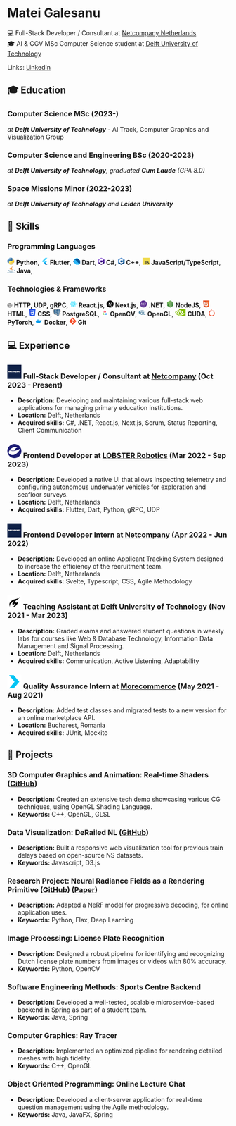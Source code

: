 # Matei Galesanu
💻 Full-Stack Developer / Consultant at [Netcompany Netherlands](https://www.netcompany.com/)\
🎓 AI & CGV MSc Computer Science student at [Delft University of Technology](https://www.tudelft.nl/)

Links: [LinkedIn](www.linkedin.com/in/matei-galesanu-a56710230)

## 🎓 Education
### Computer Science MSc (2023-)
*at **Delft University of Technology*** - AI Track, Computer Graphics and Visualization Group

### Computer Science and Engineering BSc (2020-2023)
*at **Delft University of Technology**, graduated **Cum Laude** (GPA 8.0)*

### Space Missions Minor (2022-2023)
*at **Delft University of Technology** and **Leiden University***


## 🎯 Skills
### Programming Languages
<img src="images/python_icon.png" height="16"> **Python**,
<img src="images/flutter_icon.png" height="16"> **Flutter**,
<img src="images/dart_icon.png" height="16"> **Dart**,
<img src="images/cs_icon.png" height="16"> **C#**,
<img src="images/cpp_icon.png" height="16"> **C++**,
<img src="images/js_icon.png" height="16"> **JavaScript/TypeScript**,
<img src="images/java_icon.png"  width="17" height="16"> **Java**,

### Technologies & Frameworks
🌐 **HTTP, UDP, gRPC**,
<img src="images/react_icon.png" height="16"> **React.js**,
<img src="images/next_icon.png" height="16"> **Next.js**,
<img src="images/dotnet_icon.png" height="16"> **.NET**,
<img src="images/nodejs_icon.png" height="16"> **NodeJS**,
<img src="images/html_icon.png" height="16"> **HTML**,
<img src="images/css_icon.png" height="16"> **CSS**,
<img src="images/sql_icon.png" height="16"> **PostgreSQL**,
<img src="images/opencv_icon.png" height="16"> **OpenCV**,
<img src="images/opengl_icon.png" height="16"> **OpenGL**,
<img src="images/cuda_icon.png" height="16"> **CUDA**,
<img src="images/pytorch_icon.png" height="16"> **PyTorch**,
<img src="images/docker_icon.png" height="16"> **Docker**,
<img src="images/git_icon.png" height="16"> **Git**

## 💻 Experience
### ![Netcompany](images/netcompany_icon.png) Full-Stack Developer / Consultant at [Netcompany](https://www.netcompany.com/) (Oct 2023 - Present)
- **Description:** Developing and maintaining various full-stack web applications for managing primary education institutions.
- **Location:** Delft, Netherlands
- **Acquired skills:** C#, .NET, React.js, Next.js, Scrum, Status Reporting, Client Communication

### ![LOBSTER Robotics](images/lobster_icon.png) Frontend Developer at [LOBSTER Robotics](https://www.lobster-robotics.com/) (Mar 2022 - Sep 2023)
- **Description:** Developed a native UI that allows inspecting telemetry and configuring autonomous underwater vehicles for exploration and seafloor surveys.
- **Location:** Delft, Netherlands
- **Acquired skills:** Flutter, Dart, Python, gRPC, UDP


### ![Netcompany](images/netcompany_icon.png) Frontend Developer Intern at [Netcompany](https://www.netcompany.com/int) (Apr 2022 - Jun 2022)
- **Description:** Developed an online Applicant Tracking System designed to increase the efficiency of the recruitment team.
- **Location:** Delft, Netherlands
- **Acquired skills:** Svelte, Typescript, CSS, Agile Methodology 


### ![Delft University of Technology](images/tudelft_icon.png) Teaching Assistant at [Delft University of Technology](https://www.tudelft.nl/) (Nov 2021 - Mar 2023)
- **Description:** Graded exams and answered student questions in weekly labs for courses like Web & Database Technology, Information Data Management and Signal Processing.
- **Location:** Delft, Netherlands
- **Acquired skills:** Communication, Active Listening, Adaptability


### ![Morecommerce](images/morecommerce_icon.png) Quality Assurance Intern at [Morecommerce](https://www.morecommerce.com/) (May 2021 - Aug 2021)
- **Description:** Added test classes and migrated tests to a new version for an online marketplace API.
- **Location:** Bucharest, Romania
- **Acquired skills:** JUnit, Mockito


## 🚀 Projects
### 3D Computer Graphics and Animation: Real-time Shaders ([GitHub](https://github.com/janelu44/3dcga-tech-demo))
- **Description:** Created an extensive tech demo showcasing various CG techniques, using OpenGL Shading Language.
- **Keywords:** C++, OpenGL, GLSL

### Data Visualization: DeRailed NL ([GitHub](https://github.com/sashoism/IN4089_InfoVis_Group33))
- **Description:** Built a responsive web visualization tool for previous train delays based on open-source NS datasets.
- **Keywords:** Javascript, D3.js

### Research Project: Neural Radiance Fields as a Rendering Primitive ([GitHub](https://github.com/janelu44/streamnerf)) ([Paper](https://repository.tudelft.nl/file/File_eeb6f904-5f41-41f3-909c-e4eb3988fb26?preview=1))
- **Description:** Adapted a NeRF model for progressive decoding, for online application uses.
- **Keywords:** Python, Flax, Deep Learning

### Image Processing: License Plate Recognition
- **Description:** Designed a robust pipeline for identifying and recognizing Dutch license plate numbers from images or videos with 80% accuracy.
- **Keywords:** Python, OpenCV

### Software Engineering Methods: Sports Centre Backend
- **Description:** Developed a well-tested, scalable microservice-based backend in Spring as part of a student team.
- **Keywords:** Java, Spring

### Computer Graphics: Ray Tracer
- **Description:** Implemented an optimized pipeline for rendering detailed meshes with high fidelity.
- **Keywords:** C++, OpenGL

### Object Oriented Programming: Online Lecture Chat
- **Description:** Developed a client-server application for real-time question management using the Agile methodology.
- **Keywords:** Java, JavaFX, Spring

